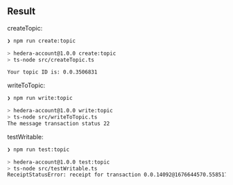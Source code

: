 ## Result

createTopic:

```bash
❯ npm run create:topic

> hedera-account@1.0.0 create:topic
> ts-node src/createTopic.ts

Your topic ID is: 0.0.3506831
```

writeToTopic:

```bash
❯ npm run write:topic

> hedera-account@1.0.0 write:topic
> ts-node src/writeToTopic.ts
The message transaction status 22
```

testWritable:

```bash
❯ npm run test:topic

> hedera-account@1.0.0 test:topic
> ts-node src/testWritable.ts
ReceiptStatusError: receipt for transaction 0.0.14092@1676644570.558517811 contained error status INVALID_SIGNATURE
```
